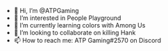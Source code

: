 - 👋 Hi, I’m @ATPGaming
- 👀 I’m interested in People Playground
- 🌱 I’m currently learning colors with Among Us
- 💞️ I’m looking to collaborate on killing Hank
- 📫 How to reach me: ATP Gaming#2570 on Discord
